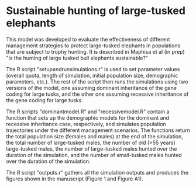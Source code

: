 # Sustainable hunting of large-tusked elephants

This model was developed to evaluate the effectiveness of different management strategies to protect large-tusked elephants in populations that are subject to trophy hunting. It is described in Maphisa et al (in prep) "Is the hunting of large tusked bull elephants sustainable?"

The R script "setupandrunsimulations.r" is used to set parameter values (overall quota, length of simulation, initial population size, demographic parameters, etc.). The rest of the script then runs the simulations using two versions of the model, one assuming dominant inheritance of the gene coding for large tusks, and the other one assuming recessive inheritance of the gene coding for large tusks.

The R scripts "dominantmodel.R" and "recessivemodel.R" contain a function that sets up the demographic models for the dominant and recessive inheritance case, respectively, and simulates population trajectories under the different management scenarios. The functions return the total population size (females and males) at the end of the simulation, the total number of large-tusked males, the number of old (>55 years) large-tusked males, the number of large-tusked males hunted over the duration of the simulation, and the number of small-tusked males hunted over the duration of the simulation.

The R script "outputs.r" gathers all the simulation outputs and produces the figures shown in the manuscript (Figure 1 and Figure A1).